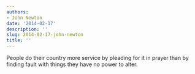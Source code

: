 ```yaml
---
authors:
- John Newton
date: '2014-02-17'
description: ''
slug: 2014-02-17-john-newton
title: ''
---
```

People do their country more service by pleading for it in prayer than by finding fault with things they have no power to alter.




